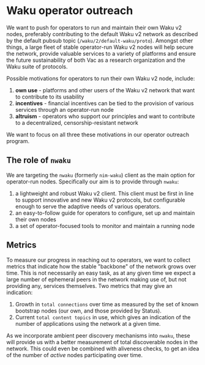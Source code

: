 
# Waku operator outreach

We want to push for operators to run and maintain their own Waku v2 nodes, preferably contributing to the default Waku v2 network as described by the default pubsub topic (`/waku/2/default-waku/proto`). Amongst other things, a large fleet of stable operator-run Waku v2 nodes will help secure the network, provide valuable services to a variety of platforms and ensure the future sustainability of both Vac as a research organization and the Waku suite of protocols.

Possible motivations for operators to run their own Waku v2 node, include:
1. **own use** - platforms and other users of the Waku v2 network that want to contribute to its usability
2. **incentives** - financial incentives can be tied to the provision of various services through an operator-run node
3. **altruism** - operators who support our principles and want to contribute to a decentralized, censorship-resistant network

We want to focus on all three these motivations in our operator outreach program.

## The role of `nwaku`

We are targeting the `nwaku` (formerly `nim-waku`) client as the main option for operator-run nodes.
Specifically our aim is to provide through `nwaku`:
1. a lightweight and robust Waku v2 client. This client must be first in line to support innovative and new Waku v2 protocols, but configurable enough to serve the adaptive needs of various operators.
2. an easy-to-follow guide for operators to configure, set up and maintain their own nodes
3. a set of operator-focused tools to monitor and maintain a running node


## Metrics

To measure our progress in reaching out to operators, we want to collect metrics that indicate how the stable "backbone" of the network grows over time. This is not necessarily an easy task, as at any given time we expect a large number of ephemeral peers in the network making use of, but not providing any, services themselves.
Two metrics that may give an indication:
1. Growth in `total connections` over time as measured by the set of known bootstrap nodes (our own, and those provided by Status).
2. Current `total content topics` in use, which gives an indication of the number of applications using the network at a given time.

As we incorporate ambient peer discovery mechanisms into `nwaku`, these will provide us with a better measurement of total discoverable nodes in the network. This could even be combined with aliveness checks, to get an idea of the number of _active_ nodes participating over time.